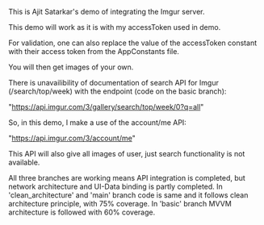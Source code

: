 This is Ajit Satarkar's demo of integrating the Imgur server.

This demo will work as it is with my accessToken used in demo.

For validation, one can also replace the value of the accessToken constant with their access token from the AppConstants file. 

You will then get images of your own.

There is unavailibility of documentation of search API for Imgur (/search/top/week) with the endpoint (code on the basic branch):

"https://api.imgur.com/3/gallery/search/top/week/0?q=all"

So, in this demo, I make a use of the account/me API:

"https://api.imgur.com/3/account/me"

This API will also give all images of user, just search functionality is not available.
 
All three branches are working means API integration is completed, but network architecture and UI-Data binding is partly completed.
In 'clean_architecture' and 'main' branch code is same and it follows clean architecture principle, with 75% coverage.
In 'basic' branch MVVM architecture is followed with 60% coverage.

 

